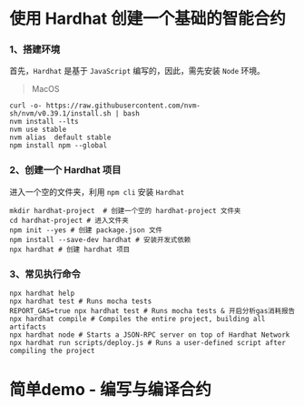 # 使用 Hardhat 创建一个基础的智能合约

### 1、搭建环境
首先，`Hardhat` 是基于 `JavaScript` 编写的，因此，需先安装 `Node` 环境。

>MacOS
```shell
curl -o- https://raw.githubusercontent.com/nvm-sh/nvm/v0.39.1/install.sh | bash
nvm install --lts
nvm use stable
nvm alias  default stable
npm install npm --global 
```
### 2、创建一个 Hardhat 项目
进入一个空的文件夹，利用 `npm cli` 安装 `Hardhat`

```shell
mkdir hardhat-project  # 创建一个空的 hardhat-project 文件夹
cd hardhat-project # 进入文件夹
npm init --yes # 创建 package.json 文件
npm install --save-dev hardhat # 安装开发式依赖
npx hardhat # 创建 hardhat 项目
```

### 3、常见执行命令
```shell
npx hardhat help
npx hardhat test # Runs mocha tests
REPORT_GAS=true npx hardhat test # Runs mocha tests & 开启分析gas消耗报告
npx hardhat compile # Compiles the entire project, building all artifacts
npx hardhat node # Starts a JSON-RPC server on top of Hardhat Network
npx hardhat run scripts/deploy.js # Runs a user-defined script after compiling the project
```

# 简单demo - 编写与编译合约